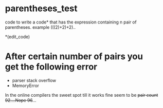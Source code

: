# parentheses_test
code to write a code* that has the expression containing n pair of parentheses. example (((2)+2)+2)..

*(edit_code) 

# After certain number of pairs you get the following error
- parser stack overflow
- MemoryError

In the online compilers the sweet spot till it works fine seem to be ~~pair count 92....Nope 96~~...

